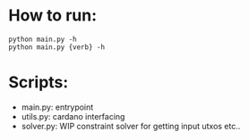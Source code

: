 
# How to run:

    python main.py -h
    python main.py {verb} -h

# Scripts:

* main.py: entrypoint
* utils.py: cardano interfacing
* solver.py: WIP constraint solver for getting input utxos etc..
